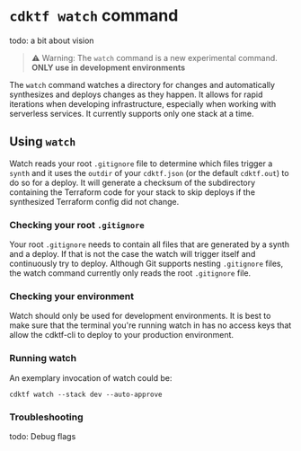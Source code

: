 # `cdktf watch` command

todo: a bit about vision

> ⚠️ Warning: The `watch` command is a new experimental command. **ONLY use in development environments**

The `watch` command watches a directory for changes and automatically synthesizes and deploys changes as they happen. It allows for rapid iterations when developing infrastructure, especially when working with serverless services. It currently supports only one stack at a time.

## Using `watch`

Watch reads your root `.gitignore` file to determine which files trigger a `synth` and it uses the `outdir` of your `cdktf.json` (or the default `cdktf.out`) to do so for a deploy. It will generate a checksum of the subdirectory containing the Terraform code for your stack to skip deploys if the synthesized Terraform config did not change.

### Checking your root `.gitignore`

Your root `.gitignore` needs to contain all files that are generated by a synth and a deploy. If that is not the case the watch will trigger itself and continuously try to deploy. Although Git supports nesting `.gitignore` files, the watch command currently only reads the root `.gitignore` file.

### Checking your environment

Watch should only be used for development environments. It is best to make sure that the terminal you're running watch in has no access keys that allow the cdktf-cli to deploy to your production environment.

### Running watch

An exemplary invocation of watch could be:

```
cdktf watch --stack dev --auto-approve
```

### Troubleshooting

todo: Debug flags
